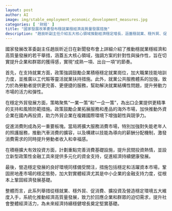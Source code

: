 ```yaml
---
layout: post
author: AI
image: img/stable_employment_economic_development_measures.jpg
categories: [ '財經' ]
title: "國家發展改革委發布穩就業穩經濟高質量發展措施"
description: "趙辰昕副主任介紹五大核心領域推動經濟穩定增長，涵蓋穩就業、穩外貿、促消費、擴投資及營造穩定環境，提升企業與群眾獲得感，促進經濟高質量發展"
---
```

國家發展改革委副主任趙辰昕近日在新聞發布會上詳細介紹了推動穩就業穩經濟和高質量發展的若干舉措，涵蓋五大核心領域，強調方案的針對性與操作性，旨在切實提升企業和群眾的獲得感，實現“成熟一項、出台一項”的節奏。

首先，在支持就業方面，政策強調鼓勵企業積極穩定就業崗位，加大職業技能培訓力度，並推廣以工代賑等靈活就業扶持措施。此外，就業公共服務體系的加強，致力於為勞動者提供更完善、更便捷的服務，幫助解決就業結構性問題，提升勞動力市場的活力和彈性。

在穩定外貿發展方面，策略聚焦“一業一策”和“一企一策”，為出口企業提供更精準的支持和風險防範措施。政策鼓勵企業拓展服務和產品的海外市場，加快推動外資企業在國內再投資，助力外貿企業在複雜國際環境下增強韌性與競爭力。

促進消費則成為另一重要板塊。當局將擴大服務消費市場，特別加強對失能老年人的照護服務，推動汽車消費的擴容，以及構建以技能為導向的薪酬分配機制，激發消費需求的同時提升勞動者收入和幸福感。

在積極擴大有效投資方面，計劃重點完善消費基礎設施，提升民間投資熱情，並設立新型政策性金融工具來提供多元化的資金支持，促進經濟持續健康發展。

最後，營造穩定發展的良好環境同樣備受關注，措施包括穩定和活躍資本市場，鞏固房地產市場的穩定態勢，加大對實體經濟尤其是中小企業的金融支持力度，從根本上鞏固經濟發展基礎。

整體而言，此系列舉措從穩就業、穩外貿、促消費、擴投資及營造穩定環境五大維度入手，系統化推動經濟高質量發展，致力於回應企業和群眾的迫切需求，提升社會整體經濟活力，為未來經濟持續穩健增長奠定堅實基礎。